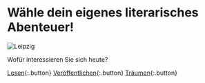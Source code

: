 <link rel="stylesheet" href="/Buchstadt-Leipzig/css/style.css">

# Wähle dein eigenes literarisches Abenteuer!

![Leipzig](https://upload.wikimedia.org/wikiversity/de/thumb/d/dc/Platz_vor_der_B%C3%B6rse_in_Leipzig_um_1749.JPG/1500px-Platz_vor_der_B%C3%B6rse_in_Leipzig_um_1749.JPG)

Wofür interessieren Sie sich heute?

[Lesen](w1.html){:.button}
[Veröffentlichen](w2.html){:.button}
[Träumen](w3.html){:.button}

